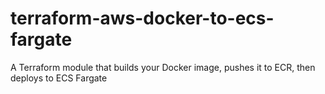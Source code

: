 # terraform-aws-docker-to-ecs-fargate
A Terraform module that builds your Docker image, pushes it to ECR, then deploys to ECS Fargate
